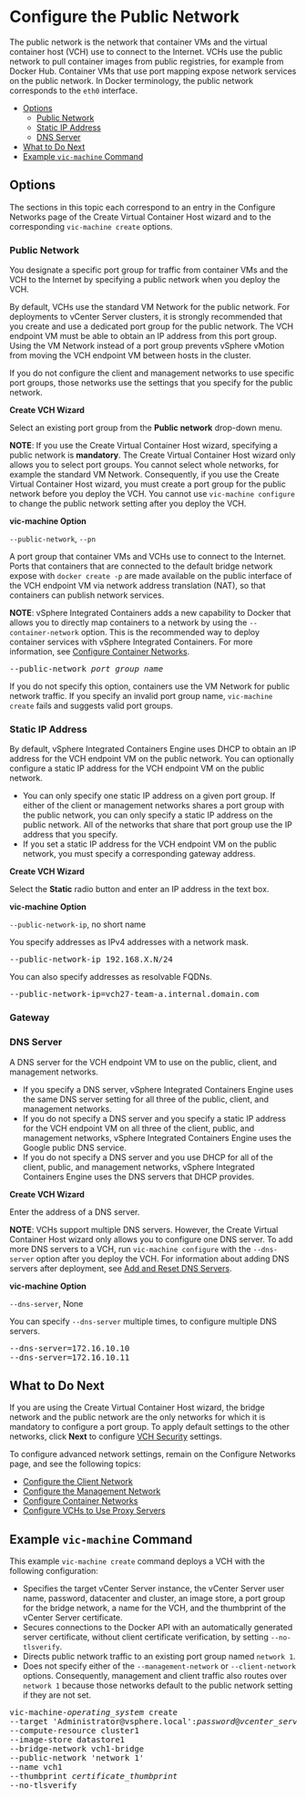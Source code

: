 # Configure the Public Network #

The public network is the network that container VMs and the virtual container host (VCH) use to connect to the Internet. VCHs use the public network to pull container images from public registries, for example from Docker Hub. Container VMs that use port mapping expose network services on the public network. In Docker terminology, the public network corresponds to the `eth0` interface.

- [Options](#options)
  - [Public Network](#public-network) 
  - [Static IP Address](#static-ip)
  - [DNS Server](#dns-server)
- [What to Do Next](#whatnext)
- [Example `vic-machine` Command](#example)

## Options <a id="options"></a>

The sections in this topic each correspond to an entry in the Configure Networks page of the Create Virtual Container Host wizard and to the  corresponding `vic-machine create` options.

### Public Network <a id="public-network"></a>

You designate a specific port group for traffic from container VMs and the VCH to the Internet by specifying a public network when you deploy the VCH.

By default, VCHs use the standard VM Network for the public network. For deployments to vCenter Server clusters, it is strongly recommended that you create and use a dedicated port group for the public network. The VCH endpoint VM must be able to obtain an IP address from this port group. Using the VM Network instead of a port group prevents vSphere vMotion from moving the VCH endpoint VM between hosts in the cluster. 

If you do not configure the client and management networks to use specific port groups, those networks use the settings that you specify for the public network. 

**Create VCH Wizard**

Select an existing port group from the **Public network** drop-down menu.

**NOTE**: If you use the Create Virtual Container Host wizard, specifying a public network is **mandatory**. The Create Virtual Container Host wizard only allows you to select port groups. You cannot select whole networks, for example the standard VM Network. Consequently, if you use the Create Virtual Container Host wizard, you must create a port group for the public network before you deploy the VCH. You cannot use `vic-machine configure` to change the public network setting after you deploy the VCH.

**vic-machine Option** 

`--public-network`, `--pn`

A port group that container VMs and VCHs use to connect to the Internet. Ports that containers that are connected to the default bridge network expose with `docker create -p` are made available on the public interface of the VCH endpoint VM via network address translation (NAT), so that containers can publish network services.  

**NOTE**: vSphere Integrated Containers adds a new capability to Docker that allows you to directly map containers to a network by using the `--container-network` option. This is the recommended way to deploy container services with vSphere Integrated Containers. For more information, see [Configure Container Networks](container_networks.md).

<pre>--public-network <i>port_group_name</i></pre>

If you do not specify this option, containers use the VM Network for public network traffic. If you specify an invalid port group name, `vic-machine create` fails and suggests valid port groups.

### Static IP Address <a id="static-ip"></a>

By default, vSphere Integrated Containers Engine uses DHCP to obtain an IP address for the VCH endpoint VM on the public network. You can  optionally configure a static IP address for the VCH endpoint VM on the public network.

- You can only specify one static IP address on a given port group. If either of the client or management networks shares a port group with the public network, you can only specify a static IP address on the public network. All of the networks that share that port group use the IP address that you specify. 
- If you set a static IP address for the VCH endpoint VM on the public network, you must specify a corresponding gateway address.

**Create VCH Wizard**

Select the **Static** radio button and enter an IP address in the text box.

**vic-machine Option** 

`--public-network-ip`, no short name

You specify addresses as IPv4 addresses with a network mask.

<pre>--public-network-ip 192.168.X.N/24</pre>

You can also specify addresses as resolvable FQDNs.

<pre>--public-network-ip=vch27-team-a.internal.domain.com</pre>

### Gateway <a id="gateway"></a>

### DNS Server <a id="dns-server"></a>

A DNS server for the VCH endpoint VM to use on the public, client, and management networks. 

- If you specify a DNS server, vSphere Integrated Containers Engine uses the same DNS server setting for all three of the public, client, and management networks.
- If you do not specify a DNS server and you specify a static IP address for the VCH endpoint VM on all three of the client, public, and management networks, vSphere Integrated Containers Engine uses the Google public DNS service. 
- If you do not specify a DNS server and you use DHCP for all of the client, public, and management networks, vSphere Integrated Containers Engine uses the DNS servers that DHCP provides.

**Create VCH Wizard**

Enter the address of a DNS server.

**NOTE**: VCHs support multiple DNS servers. However, the Create Virtual Container Host wizard only allows you to configure one DNS server. To add more DNS servers to a VCH, run `vic-machine configure` with the `--dns-server` option after you deploy the VCH. For information about adding DNS servers after deployment, see [Add and Reset DNS Servers](configure_vch.md#dns).

**vic-machine Option** 

`--dns-server`, None

You can specify `--dns-server` multiple times, to configure multiple DNS servers.
<pre>--dns-server=172.16.10.10
--dns-server=172.16.10.11
</pre>

## What to Do Next <a id="whatnext"></a>

If you are using the Create Virtual Container Host wizard, the bridge network and the public network are the only networks for which it is mandatory to configure a port group. To apply default settings to the other networks, click **Next** to configure [VCH Security](vch_security.md) settings.

To configure advanced network settings, remain on the Configure Networks page, and see the following topics:

- [Configure the Client Network](client_network.md)
- [Configure the Management Network](mgmt_network.md)
- [Configure Container Networks](container_networks.md)
- [Configure VCHs to Use Proxy Servers](vch_proxy.md)

## Example `vic-machine` Command <a id="example"></a>

This example `vic-machine create` command deploys a VCH with the following configuration:

- Specifies the target vCenter Server instance, the vCenter Server user name, password, datacenter and cluster, an image store, a port group for the bridge network, a name for the VCH, and the thumbprint of the vCenter Server certificate.
- Secures connections to the Docker API with an automatically generated server certificate, without client certificate verification, by setting `--no-tlsverify`.
- Directs public network traffic to an existing port group named `network 1`. 
- Does not specify either of the `--management-network` or `--client-network` options. Consequently, management and client traffic also routes over `network 1` because those networks default to the public network setting if they are not set.

<pre>vic-machine-<i>operating_system</i> create
--target 'Administrator@vsphere.local':<i>password</i>@<i>vcenter_server_address</i>/dc1
--compute-resource cluster1
--image-store datastore1
--bridge-network vch1-bridge
--public-network 'network 1'
--name vch1
--thumbprint <i>certificate_thumbprint</i>
--no-tlsverify
</pre>